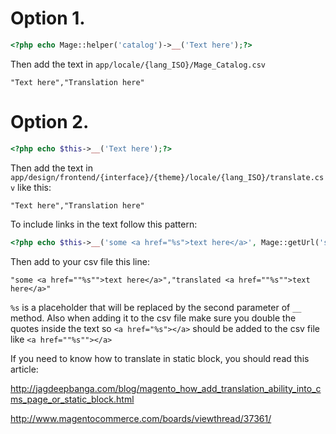 

Option 1.
=========================
```php
<?php echo Mage::helper('catalog')->__('Text here');?>
```
Then add the text in ```app/locale/{lang_ISO}/Mage_Catalog.csv```
```
"Text here","Translation here"
```
Option 2.
=========================
```php
<?php echo $this->__('Text here');?>
```

Then add the text in ```app/design/frontend/{interface}/{theme}/locale/{lang_ISO}/translate.csv``` like this:
```
"Text here","Translation here"
```

To include links in the text follow this pattern:
```php
<?php echo $this->__('some <a href="%s">text here</a>', Mage::getUrl('some/url/here'));
```
Then add to your csv file this line:
```
"some <a href=""%s"">text here</a>","translated <a href=""%s"">text here</a>"
```
```%s``` is a placeholder that will be replaced by the second parameter of ```__``` method.
Also when adding it to the csv file make sure you double the quotes inside the text so ```<a href="%s"></a>``` should be added to the csv file like ```<a href=""%s""></a>```

If you need to know how to translate in static block, you should read this article:

http://jagdeepbanga.com/blog/magento_how_add_translation_ability_into_cms_page_or_static_block.html

http://www.magentocommerce.com/boards/viewthread/37361/
